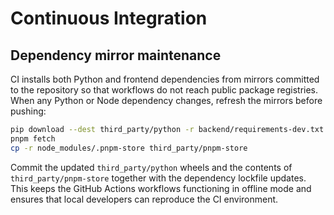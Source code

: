 # Continuous Integration

## Dependency mirror maintenance

CI installs both Python and frontend dependencies from mirrors committed to the
repository so that workflows do not reach public package registries. When any
Python or Node dependency changes, refresh the mirrors before pushing:

```bash
pip download --dest third_party/python -r backend/requirements-dev.txt
pnpm fetch
cp -r node_modules/.pnpm-store third_party/pnpm-store
```

Commit the updated `third_party/python` wheels and the contents of
`third_party/pnpm-store` together with the dependency lockfile updates. This
keeps the GitHub Actions workflows functioning in offline mode and ensures that
local developers can reproduce the CI environment.
